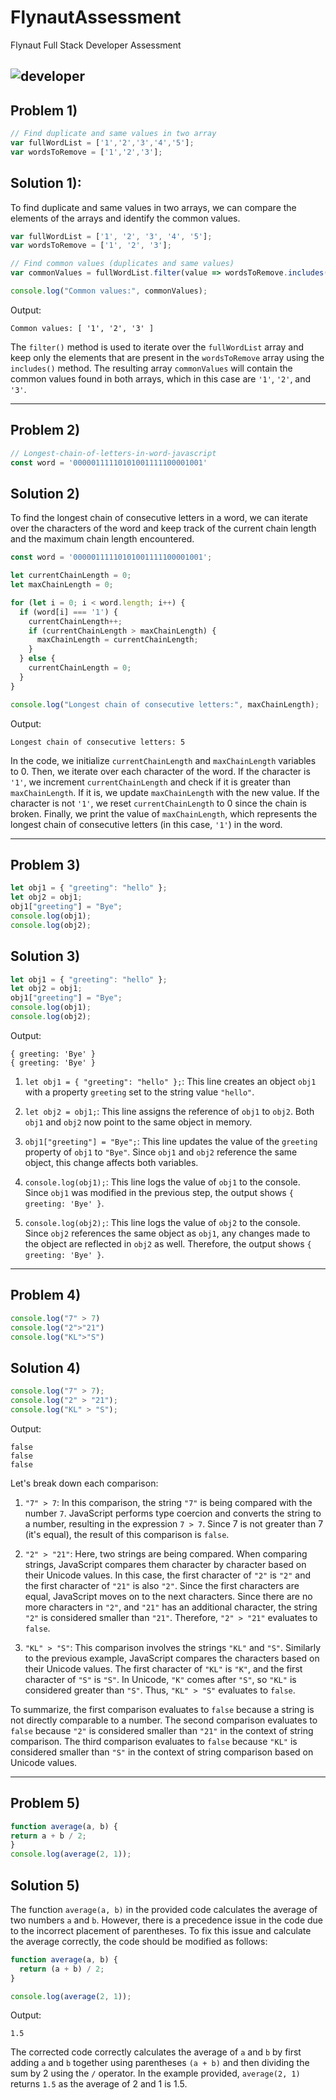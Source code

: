 # FlynautAssessment
Flynaut Full Stack Developer Assessment 



![developer](https://img.shields.io/badge/Developed%20By-Aadarsh%20Kumar-red)
---
## Problem 1)
```javascript
// Find duplicate and same values in two array 
var fullWordList = ['1','2','3','4','5']; 
var wordsToRemove = ['1','2','3']; 
```

## Solution 1):
To find duplicate and same values in two arrays, we can compare the elements of the arrays and identify the common values. 

```javascript
var fullWordList = ['1', '2', '3', '4', '5'];
var wordsToRemove = ['1', '2', '3'];

// Find common values (duplicates and same values)
var commonValues = fullWordList.filter(value => wordsToRemove.includes(value));

console.log("Common values:", commonValues);
```

Output:

```
Common values: [ '1', '2', '3' ]
```

The `filter()` method is used to iterate over the `fullWordList` array and keep only the elements that are present in the `wordsToRemove` array using the `includes()` method. The resulting array `commonValues` will contain the common values found in both arrays, which in this case are `'1'`, `'2'`, and `'3'`.


---
## Problem 2)
```javascript
// Longest-chain-of-letters-in-word-javascript 
const word = '00000111110101001111100001001'
```

## Solution 2)
To find the longest chain of consecutive letters in a word, we can iterate over the characters of the word and keep track of the current chain length and the maximum chain length encountered.

```javascript
const word = '00000111110101001111100001001';

let currentChainLength = 0;
let maxChainLength = 0;

for (let i = 0; i < word.length; i++) {
  if (word[i] === '1') {
    currentChainLength++;
    if (currentChainLength > maxChainLength) {
      maxChainLength = currentChainLength;
    }
  } else {
    currentChainLength = 0;
  }
}

console.log("Longest chain of consecutive letters:", maxChainLength);
```

Output:

```
Longest chain of consecutive letters: 5
```

In the code, we initialize `currentChainLength` and `maxChainLength` variables to 0. Then, we iterate over each character of the word. If the character is `'1'`, we increment `currentChainLength` and check if it is greater than `maxChainLength`. If it is, we update `maxChainLength` with the new value. If the character is not `'1'`, we reset `currentChainLength` to 0 since the chain is broken. Finally, we print the value of `maxChainLength`, which represents the longest chain of consecutive letters (in this case, `'1'`) in the word.

---
## Problem 3)
```javascript
let obj1 = { "greeting": "hello" }; 
let obj2 = obj1; 
obj1["greeting"] = "Bye"; 
console.log(obj1); 
console.log(obj2); 
```

## Solution 3)

```javascript
let obj1 = { "greeting": "hello" };
let obj2 = obj1;
obj1["greeting"] = "Bye";
console.log(obj1);
console.log(obj2);
```

Output:

```
{ greeting: 'Bye' }
{ greeting: 'Bye' }
```

1. `let obj1 = { "greeting": "hello" };`: This line creates an object `obj1` with a property `greeting` set to the string value `"hello"`.

2. `let obj2 = obj1;`: This line assigns the reference of `obj1` to `obj2`. Both `obj1` and `obj2` now point to the same object in memory.

3. `obj1["greeting"] = "Bye";`: This line updates the value of the `greeting` property of `obj1` to `"Bye"`. Since `obj1` and `obj2` reference the same object, this change affects both variables.

4. `console.log(obj1);`: This line logs the value of `obj1` to the console. Since `obj1` was modified in the previous step, the output shows `{ greeting: 'Bye' }`.

5. `console.log(obj2);`: This line logs the value of `obj2` to the console. Since `obj2` references the same object as `obj1`, any changes made to the object are reflected in `obj2` as well. Therefore, the output shows `{ greeting: 'Bye' }`.


---
## Problem 4)
```javascript
console.log("7" > 7) 
console.log("2">"21") 
console.log("KL">"S") 
```

## Solution 4)


```javascript
console.log("7" > 7);
console.log("2" > "21");
console.log("KL" > "S");
```

Output:

```
false
false
false
```

Let's break down each comparison:

1. `"7" > 7`: In this comparison, the string `"7"` is being compared with the number `7`. JavaScript performs type coercion and converts the string to a number, resulting in the expression `7 > 7`. Since 7 is not greater than 7 (it's equal), the result of this comparison is `false`.

2. `"2" > "21"`: Here, two strings are being compared. When comparing strings, JavaScript compares them character by character based on their Unicode values. In this case, the first character of `"2"` is `"2"` and the first character of `"21"` is also `"2"`. Since the first characters are equal, JavaScript moves on to the next characters. Since there are no more characters in `"2"`, and `"21"` has an additional character, the string `"2"` is considered smaller than `"21"`. Therefore, `"2" > "21"` evaluates to `false`.

3. `"KL" > "S"`: This comparison involves the strings `"KL"` and `"S"`. Similarly to the previous example, JavaScript compares the characters based on their Unicode values. The first character of `"KL"` is `"K"`, and the first character of `"S"` is `"S"`. In Unicode, `"K"` comes after `"S"`, so `"KL"` is considered greater than `"S"`. Thus, `"KL" > "S"` evaluates to `false`.

To summarize, the first comparison evaluates to `false` because a string is not directly comparable to a number. The second comparison evaluates to `false` because `"2"` is considered smaller than `"21"` in the context of string comparison. The third comparison evaluates to `false` because `"KL"` is considered smaller than `"S"` in the context of string comparison based on Unicode values.

---
## Problem 5)
```javascript
function average(a, b) { 
return a + b / 2; 
} 
console.log(average(2, 1)); 
```


## Solution 5)
The function `average(a, b)` in the provided code calculates the average of two numbers `a` and `b`. However, there is a precedence issue in the code due to the incorrect placement of parentheses. To fix this issue and calculate the average correctly, the code should be modified as follows:

```javascript
function average(a, b) {
  return (a + b) / 2;
}

console.log(average(2, 1));
```

Output:

```
1.5
```

The corrected code correctly calculates the average of `a` and `b` by first adding `a` and `b` together using parentheses `(a + b)` and then dividing the sum by 2 using the `/` operator. In the example provided, `average(2, 1)` returns `1.5` as the average of 2 and 1 is 1.5.
